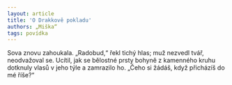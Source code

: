 ```yaml
---
layout: article
title: 'O Drakkově pokladu'
authors: „Miška“
tags: povídka
---
```


Sova znovu zahoukala. „Radobud,“ řekl tichý hlas; muž nezvedl tvář,
neodvažoval se. Ucítil, jak se bělostné prsty bohyně z kamenného kruhu dotknuly
vlasů v jeho týle a zamrazilo ho. „Čeho si žádáš, když přicházíš do mé říše?“
